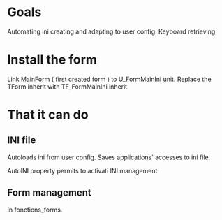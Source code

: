 # Goals #


Automating ini creating and adapting to user config.
Keyboard retrieving


# Install the form #

Link MainForm ( first created form )  to U\_FormMainIni unit.
Replace the TForm inherit  with TF\_FormMainIni inherit

# That it can do #


## INI file ##

Autoloads ini from user config.
Saves applications' accesses to ini file.

AutoINI property permits to activati INI management.


## Form management ##

In fonctions\_forms.